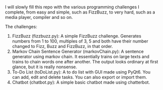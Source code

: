 I will slowly fill this repo with the various programming challenges I complete, from easy and simple, such as FizzBuzz, to very hard, such as a media player, compiler and so on.

The challenges:

1. FizzBuzz (fizzbuzz.py): A simple FizzBuzz challenge. Generates numbers from 1 to 100, multiples of 3, 5 and both have their number changed to Fizz, Buzz and FizzBuzz, in that order.
2. Markov Chain Sentence Generator (markovChain.py): A sentence generator using markov chain. It essentially trains on large texts and trains to chain words one after another. The output looks ordinary at first glance, but it is really nonsense.
3. To-Do List (toDoList.py): A to do list with GUI made using PyQt6. You can add, edit and delete tasks. You can also export or import them.
4. Chatbot (chatbot.py): A simple basic chatbot made using chatterbot. 
